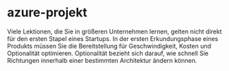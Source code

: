 # azure-projekt

Viele Lektionen, die Sie in größeren Unternehmen lernen, gelten nicht direkt für den ersten Stapel eines Startups. In der ersten Erkundungsphase eines Produkts müssen Sie die Bereitstellung für Geschwindigkeit, Kosten und Optionalität optimieren. Optionalität bezieht sich darauf, wie schnell Sie Richtungen innerhalb einer bestimmten Architektur ändern können.
